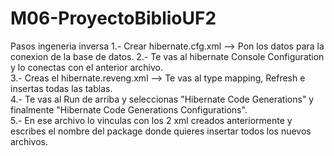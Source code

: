 # M06-ProyectoBiblioUF2

Pasos ingeneria inversa
1.- Crear hibernate.cfg.xml --> Pon los datos para la conexion de la base de datos.	
2.- Te vas al hibernate Console Configuration y lo conectas con el anterior archivo.	
3.- Creas el hibernate.reveng.xml --> Te vas al type mapping, Refresh e insertas todas las tablas.	
4.- Te vas al Run de arriba y seleccionas "Hibernate Code Generations" y finalmente "Hibernate Code Generations Configurations".	
5.- En ese archivo lo vinculas con los 2 xml creados anteriormente y escribes el nombre del package donde quieres insertar todos los nuevos archivos.

